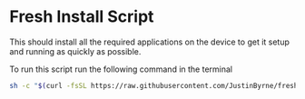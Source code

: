 # Fresh Install Script

This should install all the required applications on the device to get it setup
and running as quickly as possible.

To run this script run the following command in the terminal

```sh
sh -c "$(curl -fsSL https://raw.githubusercontent.com/JustinByrne/fresh-install-script/master/install.sh)"
```
